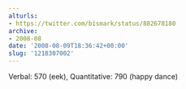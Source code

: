 ```yaml
---
alturls:
- https://twitter.com/bismark/status/882678180
archive:
- 2008-08
date: '2008-08-09T18:36:42+00:00'
slug: '1218307002'
---
```


Verbal: 570 (eek), Quantitative: 790 (happy dance)

